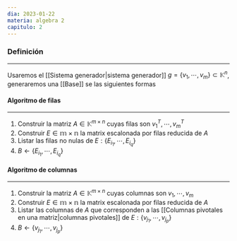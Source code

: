 ```yaml
---
dia: 2023-01-22
materia: algebra 2
capitulo: 2
---
```

### Definición
---
Usaremos el [[Sistema generador|sistema generador]] $g=\{ v_1, \cdots, v_m \} \subset \mathbb{K}^n$, generaremos una [[Base]] se las siguientes formas

#### Algoritmo de filas
---
1. Construir la matriz $A \in \mathbb{K}^{m \times n}$ cuyas filas son $v_1^T, \cdots, v_m^T$
2. Construir $E \in \mathbb{m \times n}$ la matrix escalonada por filas reducida de $A$
3. Listar las filas no nulas de $E: \{E_{i_{1}}, \cdots, E_{i_{q}} \}$
4. $B \gets \{E_{i_{1}}, \cdots, E_{i_{q}} \}$


#### Algoritmo de columnas
---
1. Construir la matriz $A \in \mathbb{K}^{m \times n}$ cuyas columnas son $v_1, \cdots, v_m$
2. Construir $E \in \mathbb{m \times n}$ la matrix escalonada por filas reducida de $A$
3. Listar las columnas de $A$ que corresponden a las [[Columnas pivotales en una matriz|columnas pivotales]] de $E: \{v_{j_1}, \cdots, v_{j_p} \}$
4. $B \gets \{v_{j_1}, \cdots, v_{j_p} \}$

